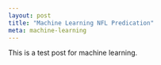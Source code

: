 ```yaml
---
layout: post
title: "Machine Learning NFL Predication"
meta: machine-learning
---
```

This is a test post for machine learning.
